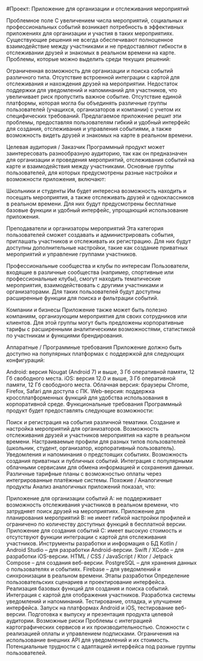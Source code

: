 #Проект: Приложение для организации и отслеживания мероприятий

Проблемное поле
С увеличением числа мероприятий, социальных и профессиональных событий возникает потребность в эффективных приложениях для организации и участия в таких мероприятиях. Существующие решения не всегда обеспечивают полноценное взаимодействие между участниками и не предоставляют гибкости в отслеживании друзей и знакомых в реальном времени на карте. Проблемы, которые можно выделить среди текущих решений:

Ограниченная возможность для организации и поиска событий различного типа.
Отсутствие встроенной интеграции с картой для отслеживания и нахождения друзей на мероприятии.
Недостаток поддержки для уведомлений и напоминаний для участников, что увеличивает риск пропустить важное событие.
Отсутствие единой платформы, которая могла бы объединять различные группы пользователей (учащихся, организаторов и компании) с учетом их специфических требований.
Предлагаемое приложение решит эти проблемы, предоставляя пользователям гибкий и удобный интерфейс для создания, отслеживания и управления событиями, а также возможность видеть друзей и знакомых на карте в реальном времени.

Целевая аудитория / Заказчик
Программный продукт может заинтересовать разнообразную аудиторию, так как он предназначен для организации и проведения мероприятий, отслеживания событий на карте и взаимодействия между участниками. Основные группы пользователей, для которых предусмотрены разные настройки и возможности приложения, включают:

Школьники и студенты
Им будет интересна возможность находить и посещать мероприятия, а также отслеживать друзей и одноклассников в реальном времени. Для них будут предусмотрены бесплатные базовые функции и удобный интерфейс, упрощающий использование приложения.

Преподаватели и организаторы мероприятий
Эта категория пользователей сможет создавать и администрировать события, приглашать участников и отслеживать их регистрацию. Для них будут доступны дополнительные настройки, такие как создание приватных мероприятий и управление группами участников.

Профессиональные сообщества и клубы по интересам
Пользователи, входящие в различные сообщества (например, спортивные или профессиональные клубы), смогут находить тематические мероприятия, взаимодействовать с другими участниками и организаторами. Для таких пользователей будут доступны расширенные функции для поиска и фильтрации событий.

Компании и бизнесы
Приложение также может быть полезно компаниям, организующим мероприятия для своих сотрудников или клиентов. Для этой группы могут быть предложены корпоративные тарифы с расширенными аналитическими возможностями, статистикой по участникам и функциями брендирования.

Аппаратные / Программные требования
Приложение должно быть доступно на популярных платформах с поддержкой для следующих конфигураций:

Android: версия Nougat (Android 7) и выше, 3 Гб оперативной памяти, 12 Гб свободного места.
iOS: версия 12.0 и выше, 3 Гб оперативной памяти, 12 Гб свободного места.
Облачная версия: браузеры Chrome, Firefox, Safari для доступа с ПК.
Web-версия: поддержка кроссплатформенных функций для удобства использования в корпоративной среде.
Функциональные требования
Программный продукт будет предоставлять следующие возможности:

Поиск и регистрация на события различной тематики.
Создание и настройка мероприятий для организаторов.
Возможность отслеживания друзей и участников мероприятия на карте в реальном времени.
Настраиваемые профили для разных типов пользователей (школьник, студент, организатор, корпоративный пользователь).
Уведомления и напоминания о предстоящих событиях.
Возможность создания приватных и публичных событий.
Интеграция с популярными облачными сервисами для обмена информацией и сохранения данных.
Различные тарифные планы с возможностью оплаты через интегрированные платёжные системы.
Похожие / Аналогичные продукты
Анализ аналогичных приложений показал, что:

Приложение для организации событий A: не поддерживает возможность отслеживания участников в реальном времени, что затрудняет поиск друзей на мероприятиях.
Приложение для планирования мероприятий B: не имеет гибкой настройки профилей и ограничено по количеству доступных функций в бесплатной версии.
Приложение для создания событий C: имеет высокую стоимость и отсутствуют функции интеграции с картой для отслеживания участников.
Инструменты разработки и информация о БД
Kotlin / Android Studio – для разработки Android-версии.
Swift / XCode – для разработки iOS-версии.
HTML / CSS / JavaScript / Ktor / Jetpack Compose – для создания веб-версии.
PostgreSQL – для хранения данных о пользователях и событиях.
Firebase – для уведомлений и синхронизации в реальном времени.
Этапы разработки
Определение пользовательских сценариев и проектирование интерфейса.
Реализация базовых функций для создания и поиска событий.
Интеграция с картой для отображения участников.
Разработка системы уведомлений и напоминаний.
Тестирование, отладка, и улучшение интерфейса.
Запуск на платформах Android и iOS, тестирование веб-версии.
Подготовка к выпуску и презентация продукта целевой аудитории.
Возможные риски
Проблемы с интеграцией картографических сервисов и их производительностью.
Сложности с реализацией оплаты и управлением подписками.
Ограничения на использование внешних API для уведомлений и их стоимость.
Потенциальные трудности с адаптацией интерфейса под разные группы пользователей.
